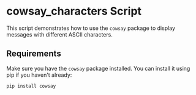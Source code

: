 # cowsay_characters Script

This script demonstrates how to use the `cowsay` package to display messages with different ASCII characters.

## Requirements

Make sure you have the `cowsay` package installed. You can install it using pip if you haven't already:

```bash
pip install cowsay
```

